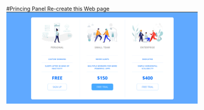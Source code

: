 #Princing Panel
Re-create this Web page
![alt text](https://github.com/ccpptr/pricing-panel/blob/main/Screenshot%20from%202022-06-28%2020-49-15.png)
